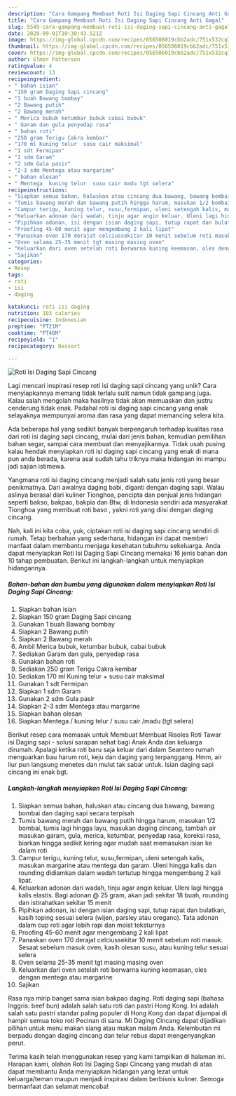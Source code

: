 ```yaml
---
description: "Cara Gampang Membuat Roti Isi Daging Sapi Cincang Anti Gagal"
title: "Cara Gampang Membuat Roti Isi Daging Sapi Cincang Anti Gagal"
slug: 5549-cara-gampang-membuat-roti-isi-daging-sapi-cincang-anti-gagal
date: 2020-09-01T10:38:43.521Z
image: https://img-global.cpcdn.com/recipes/056506019cbb2adc/751x532cq70/roti-isi-daging-sapi-cincang-foto-resep-utama.jpg
thumbnail: https://img-global.cpcdn.com/recipes/056506019cbb2adc/751x532cq70/roti-isi-daging-sapi-cincang-foto-resep-utama.jpg
cover: https://img-global.cpcdn.com/recipes/056506019cbb2adc/751x532cq70/roti-isi-daging-sapi-cincang-foto-resep-utama.jpg
author: Elmer Patterson
ratingvalue: 4
reviewcount: 13
recipeingredient:
- " bahan isian"
- "150 gram Daging Sapi cincang"
- "1 buah Bawang bombay"
- "2 Bawang putih"
- "2 Bawang merah"
- " Merica bubuk ketumbar bubuk cabai bubuk"
- " Garam dan gula penyedap rasa"
- " bahan roti"
- "250 gram Terigu Cakra kembar"
- "170 ml Kuning telur  susu cair maksimal"
- "1 sdt Fermipan"
- "1 sdm Garam"
- "2 sdm Gula pasir"
- "2-3 sdm Mentega atau margarine"
- " bahan olesan"
- " Mentega  kuning telur  susu cair madu tgt selera"
recipeinstructions:
- "Siapkan semua bahan, haluskan atau cincang dua bawang, bawang bombai dan daging sapi secara terpisah"
- "Tumis bawang merah dan bawang putih hingga harum, masukan 1/2 bombai, tumis lagi hingga layu, masukan daging cincang, tambah air masukan garam, gula, merica, ketumbar, penyedap rasa, koreksi rasa, biarkan hingga sedikit kering agar mudah saat memasukan isian ke dalam roti"
- "Campur terigu, kuning telur, susu,fermipan, uleni setengah kalis, masukan margarine atau mentega dan garam. Uleni hingga kalis dan rounding didiamkan dalam wadah tertutup hingga mengembang 2 kali lipat."
- "Keluarkan adonan dari wadah, tinju agar angin keluar. Uleni lagi hingga kalis elastis. Bagi adonan @ 25 gram, akan jadi sekitar 18 buah, rounding dan istirahatkan sekitar 15 menit"
- "Pipihkan adonan, isi dengan isian daging sapi, tutup rapat dan bulatkan, kasih toping sesuai selera (wijen, parsley atau oregano). Tata adonan dalam cup roti agar lebih rapi dan moist teksturnya"
- "Proofing 45-60 menit agar mengembang 2 kali lipat"
- "Panaskan oven 170 derajat celciussekitar 10 menit sebelum roti masuk. Sesaat sebelum masuk oven, kasih olesan susu, atau kuning telur sesuai selera"
- "Oven selama 25-35 menit tgt masing masing oven"
- "Keluarkan dari oven setelah roti berwarna kuning keemasan, oles dengan mentega atau margarine"
- "Sajikan"
categories:
- Resep
tags:
- roti
- isi
- daging

katakunci: roti isi daging 
nutrition: 103 calories
recipecuisine: Indonesian
preptime: "PT21M"
cooktime: "PT46M"
recipeyield: "1"
recipecategory: Dessert

---
```



![Roti Isi Daging Sapi Cincang](https://img-global.cpcdn.com/recipes/056506019cbb2adc/751x532cq70/roti-isi-daging-sapi-cincang-foto-resep-utama.jpg)

Lagi mencari inspirasi resep roti isi daging sapi cincang yang unik? Cara menyiapkannya memang tidak terlalu sulit namun tidak gampang juga. Kalau salah mengolah maka hasilnya tidak akan memuaskan dan justru cenderung tidak enak. Padahal roti isi daging sapi cincang yang enak selayaknya mempunyai aroma dan rasa yang dapat memancing selera kita.

Ada beberapa hal yang sedikit banyak berpengaruh terhadap kualitas rasa dari roti isi daging sapi cincang, mulai dari jenis bahan, kemudian pemilihan bahan segar, sampai cara membuat dan menyajikannya. Tidak usah pusing kalau hendak menyiapkan roti isi daging sapi cincang yang enak di mana pun anda berada, karena asal sudah tahu triknya maka hidangan ini mampu jadi sajian istimewa.

Yangmana roti isi daging cincang menjadi salah satu jenis roti yang besar penikmatnya. Dari awalnya daging babi, diganti dengan daging sapi. Walau aslinya berasal dari kuliner Tionghoa, pencipta dan penjual jenis hidangan seperti bakso, bakpao, bakpia dan Btw, di Indonesia sendiri ada masyarakat Tionghoa yang membuat roti baso , yakni roti yang diisi dengan daging cincang.


Nah, kali ini kita coba, yuk, ciptakan roti isi daging sapi cincang sendiri di rumah. Tetap berbahan yang sederhana, hidangan ini dapat memberi manfaat dalam membantu menjaga kesehatan tubuhmu sekeluarga. Anda dapat menyiapkan Roti Isi Daging Sapi Cincang memakai 16 jenis bahan dan 10 tahap pembuatan. Berikut ini langkah-langkah untuk menyiapkan hidangannya.

<!--inarticleads1-->

##### Bahan-bahan dan bumbu yang digunakan dalam menyiapkan Roti Isi Daging Sapi Cincang:

1. Siapkan  bahan isian
1. Siapkan 150 gram Daging Sapi cincang
1. Gunakan 1 buah Bawang bombay
1. Siapkan 2 Bawang putih
1. Siapkan 2 Bawang merah
1. Ambil  Merica bubuk, ketumbar bubuk, cabai bubuk
1. Sediakan  Garam dan gula, penyedap rasa
1. Gunakan  bahan roti
1. Sediakan 250 gram Terigu Cakra kembar
1. Sediakan 170 ml Kuning telur + susu cair maksimal
1. Gunakan 1 sdt Fermipan
1. Siapkan 1 sdm Garam
1. Gunakan 2 sdm Gula pasir
1. Siapkan 2-3 sdm Mentega atau margarine
1. Siapkan  bahan olesan
1. Siapkan  Mentega / kuning telur / susu cair /madu (tgt selera)


Berikut resep cara memasak untuk Membuat Membuat Risoles Roti Tawar isi Daging sapi - solusi sarapan sehat bagi Anak Anda dan keluarga dirumah. Apalagi ketika roti baru saja keluar dari dalam Seantero rumah menguarkan bau harum roti, keju dan daging yang terpanggang. Hmm, air liur pun langsung menetes dan mulut tak sabar untuk. Isian daging sapi cincang ini enak bgt. 

<!--inarticleads2-->

##### Langkah-langkah menyiapkan Roti Isi Daging Sapi Cincang:

1. Siapkan semua bahan, haluskan atau cincang dua bawang, bawang bombai dan daging sapi secara terpisah
1. Tumis bawang merah dan bawang putih hingga harum, masukan 1/2 bombai, tumis lagi hingga layu, masukan daging cincang, tambah air masukan garam, gula, merica, ketumbar, penyedap rasa, koreksi rasa, biarkan hingga sedikit kering agar mudah saat memasukan isian ke dalam roti
1. Campur terigu, kuning telur, susu,fermipan, uleni setengah kalis, masukan margarine atau mentega dan garam. Uleni hingga kalis dan rounding didiamkan dalam wadah tertutup hingga mengembang 2 kali lipat.
1. Keluarkan adonan dari wadah, tinju agar angin keluar. Uleni lagi hingga kalis elastis. Bagi adonan @ 25 gram, akan jadi sekitar 18 buah, rounding dan istirahatkan sekitar 15 menit
1. Pipihkan adonan, isi dengan isian daging sapi, tutup rapat dan bulatkan, kasih toping sesuai selera (wijen, parsley atau oregano). Tata adonan dalam cup roti agar lebih rapi dan moist teksturnya
1. Proofing 45-60 menit agar mengembang 2 kali lipat
1. Panaskan oven 170 derajat celciussekitar 10 menit sebelum roti masuk. Sesaat sebelum masuk oven, kasih olesan susu, atau kuning telur sesuai selera
1. Oven selama 25-35 menit tgt masing masing oven
1. Keluarkan dari oven setelah roti berwarna kuning keemasan, oles dengan mentega atau margarine
1. Sajikan


Rasa nya mirip banget sama isian bakpao daging. Roti daging sapi (bahasa Inggris: beef bun) adalah salah satu roti dan pastri Hong Kong. Ini adalah salah satu pastri standar paling populer di Hong Kong dan dapat dijumpai di hampir semua toko roti Pecinan di sana. Mi Daging Cincang dapat dijadikan pilihan untuk menu makan siang atau makan malam Anda. Kelembutan mi berpadu dengan daging cincang dan telur rebus dapat mengenyangkan perut. 

Terima kasih telah menggunakan resep yang kami tampilkan di halaman ini. Harapan kami, olahan Roti Isi Daging Sapi Cincang yang mudah di atas dapat membantu Anda menyiapkan hidangan yang lezat untuk keluarga/teman maupun menjadi inspirasi dalam berbisnis kuliner. Semoga bermanfaat dan selamat mencoba!
